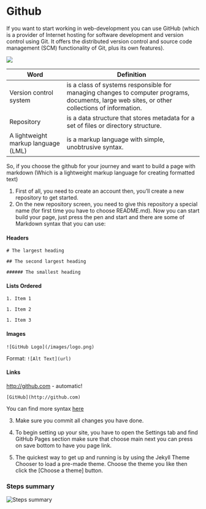 # Github

If you want to start working in web-development you can use GitHub (which is a provider of Internet hosting for software development and version control using Git. It offers the distributed version control and source code management (SCM) functionality of Git, plus its own features).

![](https://miro.medium.com/max/4000/1*J8O2xd9ZqxWr2x6EP4MHmg.png)

   Word |Definition 
------------ | -------------
Version control system | is a class of systems responsible for managing changes to computer programs, documents, large web sites, or other collections of information. 
Repository | is a data structure that stores metadata for a set of files or directory structure.
A lightweight markup language (LML)|is a markup language with simple, unobtrusive syntax.



So, if you choose the github for your journey and want to build a page with markdown (Which is a lightweight markup language for creating formatted text)
1. First of all, you need to create an account then, you’ll create a new repository to get started. 
2. On the new repository screen, you need to give this repository a special name (for first time you have to choose README.md).
Now you can start build your page, just press the pen and start and there are some of Markdown syntax that you can use:

#### Headers
 
`# The largest heading`

`## The second largest heading`

`###### The smallest heading`

#### Lists Ordered

`1. Item 1`

`1. Item 2`

`1. Item 3`

#### Images

`![GitHub Logo](/images/logo.png)`

Format: `![Alt Text](url)`

#### Links

http://github.com - automatic!

`[GitHub](http://github.com)`

You can find more syntax [here](https://docs.github.com/en/github/writing-on-github/basic-writing-and-formatting-syntax)

3. Make sure you commit all changes you have done.

4. To begin setting up your site, you have to open the Settings tab and find GitHub Pages section make sure that choose main next you can press on save bottom to have you page link.
5. The quickest way to get up and running is by using the Jekyll Theme Chooser to load a pre-made theme. 
Choose the theme you like then click the [Choose a theme] button.

### Steps summary

![Steps summary](https://www.coderomeos.org/storage/uploads/images/posts/how-to-use-github-simple-github-tutorial-for-beginners-5d75f561e98d4.png)
